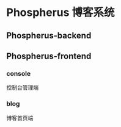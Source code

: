 # Phospherus 博客系统

## Phospherus-backend

## Phospherus-frontend

### console

控制台管理端

### blog

博客首页端
